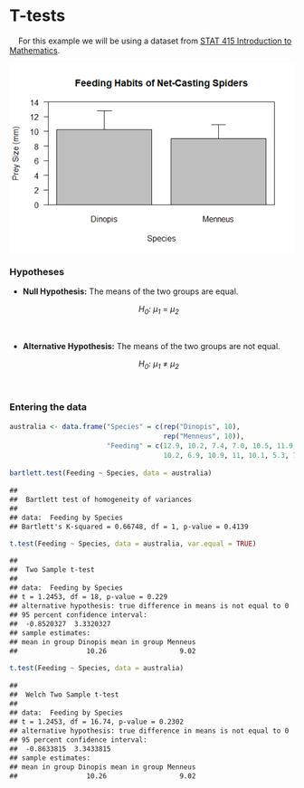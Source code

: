 
# T-tests

    For this example we will be using a dataset from [STAT 415
Introduction to
Mathematics](https://online.stat.psu.edu/stat415/lesson/11/11.3).

<img src="img/t-tests/unnamed-chunk-2-1.png" style="display: block; margin: auto;" />

### Hypotheses

-   **Null Hypothesis:** The means of the two groups are equal.  

    <center>

    <i>H<sub>0</sub>: μ<sub>1</sub> </i>=<i> μ<sub>2</sub></i>

    </center>

     

-   **Alternative Hypothesis:** The means of the two groups are not
    equal.  

    <center>

    <i>H<sub>0</sub>: μ<sub>1</sub> </i>≠<i> μ<sub>2</sub></i>

    </center>

     

### Entering the data

``` r
australia <- data.frame("Species" = c(rep("Dinopis", 10),
                                      rep("Menneus", 10)),
                        "Feeding" = c(12.9, 10.2, 7.4, 7.0, 10.5, 11.9, 7.1, 9.9, 14.4, 11.3,
                                      10.2, 6.9, 10.9, 11, 10.1, 5.3, 7.5, 10.3, 9.2, 8.8))
```

``` r
bartlett.test(Feeding ~ Species, data = australia)
```

    ## 
    ##  Bartlett test of homogeneity of variances
    ## 
    ## data:  Feeding by Species
    ## Bartlett's K-squared = 0.66748, df = 1, p-value = 0.4139

``` r
t.test(Feeding ~ Species, data = australia, var.equal = TRUE)
```

    ## 
    ##  Two Sample t-test
    ## 
    ## data:  Feeding by Species
    ## t = 1.2453, df = 18, p-value = 0.229
    ## alternative hypothesis: true difference in means is not equal to 0
    ## 95 percent confidence interval:
    ##  -0.8520327  3.3320327
    ## sample estimates:
    ## mean in group Dinopis mean in group Menneus 
    ##                 10.26                  9.02

``` r
t.test(Feeding ~ Species, data = australia)
```

    ## 
    ##  Welch Two Sample t-test
    ## 
    ## data:  Feeding by Species
    ## t = 1.2453, df = 16.74, p-value = 0.2302
    ## alternative hypothesis: true difference in means is not equal to 0
    ## 95 percent confidence interval:
    ##  -0.8633815  3.3433815
    ## sample estimates:
    ## mean in group Dinopis mean in group Menneus 
    ##                 10.26                  9.02
